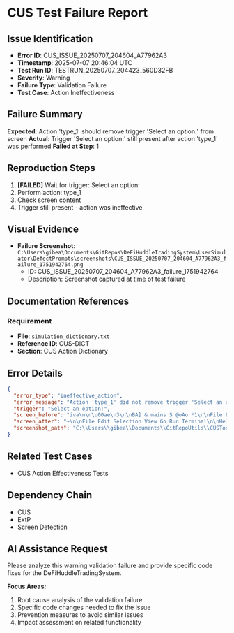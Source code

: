 # CUS Test Failure Report

## Issue Identification
- **Error ID**: CUS_ISSUE_20250707_204604_A77962A3
- **Timestamp**: 2025-07-07 20:46:04 UTC
- **Test Run ID**: TESTRUN_20250707_204423_560D32FB
- **Severity**: Warning
- **Failure Type**: Validation Failure
- **Test Case**: Action Ineffectiveness

## Failure Summary
**Expected**: Action 'type_1' should remove trigger 'Select an option:' from screen
**Actual**: Trigger 'Select an option:' still present after action 'type_1' was performed
**Failed at Step**: 1

## Reproduction Steps
1. **[FAILED]** Wait for trigger: Select an option:
2. Perform action: type_1
3. Check screen content
4. Trigger still present - action was ineffective

## Visual Evidence
- **Failure Screenshot**: `C:\Users\gibea\Documents\GitRepos\DeFiHuddleTradingSystem\UserSimulator\DefectPrompts\screenshots\CUS_ISSUE_20250707_204604_A77962A3_failure_1751942764.png`
  - ID: CUS_ISSUE_20250707_204604_A77962A3_failure_1751942764
  - Description: Screenshot captured at time of test failure

## Documentation References
### Requirement
- **File**: `simulation_dictionary.txt`
- **Reference ID**: CUS-DICT
- **Section**: CUS Action Dictionary

## Error Details
```json
{
  "error_type": "ineffective_action",
  "error_message": "Action 'type_1' did not remove trigger 'Select an option:' from screen",
  "trigger": "Select an option:",
  "screen_before": "iva\n\n\u00ae\n3\n\nBA] & mains S @oAo *1\n\nFile Edit Selection View Go Run Terminal\n\nEXPLORER,\n\n@ Advancediestexecutor.py\n Alternative_Test_Anchoring_Concepts.md\n\u00ae AutomatedRemediationSystem.py\n\n\u00a5 BrainstormDialog2.md\n\u00ae CUS _backup.py u\n\u00ae CUS baseline_clean.py\n\u00ae CUS complete_backup.py u\n\n\u00a5 CUS_ExtP_Testing Gu",
  "screen_after": "~\n\nFile Edit Selection View Go Run Terminal\n\nHelp\n\nes O Untitled (Workspace)\n\n3.\n4.\nSs.\n\n2025-07-07 20:\n2025-07-07 20\n2025-07-07 20\n\nDeactivate EMERGENCY STOP\nShow EMERGENCY STOP status\nExit wizard\n\nSelect an option:\n\n09,488 INFO User selected option:\n09,485 INFO Raw user input:\n\n(Invalid input. Ple",
  "screenshot_path": "C:\\Users\\gibea\\Documents\\GitRepoUtils\\CUSTool\\Logs\\Screenshots\\screenshot_1751942761.png"
}
```

## Related Test Cases
- CUS Action Effectiveness Tests

## Dependency Chain
- CUS
- ExtP
- Screen Detection

## AI Assistance Request

Please analyze this warning validation failure and provide specific code fixes for the DeFiHuddleTradingSystem.

**Focus Areas:**
1. Root cause analysis of the validation failure
2. Specific code changes needed to fix the issue
3. Prevention measures to avoid similar issues
4. Impact assessment on related functionality